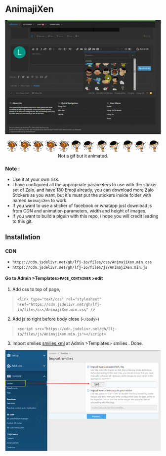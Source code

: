 # AnimajiXen

<p align="center"><img src="https://github.com/lfj-io/AnimajiXen/raw/main/trailer.gif" /></p>
<p align="center"><img src="https://github.com/lfj-io/AnimajiXen/blob/main/sprite_59.png?raw=true" /> Not a  gif but it animated.</p>


### Note :
- Use it at your own risk.
- I have configured all the appropriate parameters to use with the sticker set of Zalo, and have 180 Emoji already, you can download more Zalo Stickers as you want, but it's must  put the stickers inside folder with named `AnimajiXen` to work.
- If you want to use a sticker of facebook or whatapp just download js from CDN and animation parameters, width and height of images.
- If you want to build a plguin with this repo, i hope you will credit leading to this git.


## Installation

### CDN
- `https://cdn.jsdelivr.net/gh/lfj-io/files/css/AnimajiXen.min.css` 
- `https://cdn.jsdelivr.net/gh/lfj-io/files/js/AnimajiXen.min.js`

#### Go to Admin >Templates>`PAGE_CONTAINER` >edit 
1. Add css to top of page,
> `<link type="text/css" rel="stylesheet" href="https://cdn.jsdelivr.net/gh/lfj-io/files/css/AnimajiXen.min.css" />`

2. Add js to right before body close (`</body>`)
> `<script src="https://cdn.jsdelivr.net/gh/lfj-io/files/js/AnimajiXen.min.js"></script>`

3. Import smilies [smilies.xml](https://raw.githubusercontent.com/lfj-io/AnimajiXen/609c4538ad508d2ad40b070f4d5898ebf9452b4d/smilies.xml) at Admin >Templates> smilies . Done.


<img src="https://github.com/lfj-io/AnimajiXen/raw/main/impor.png" />
